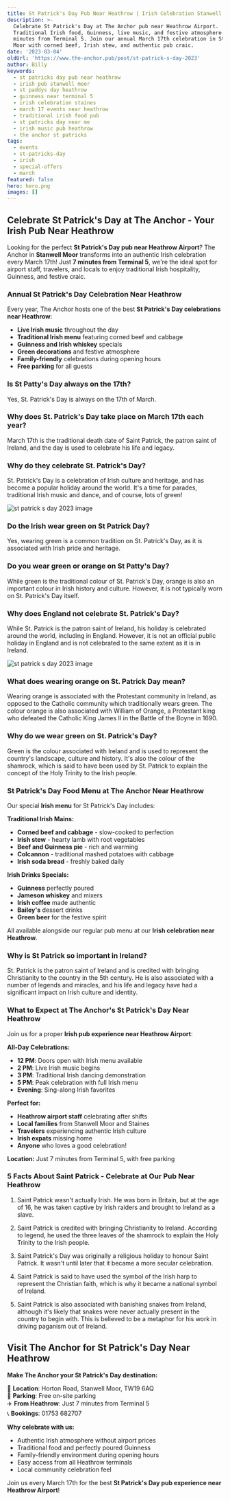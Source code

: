 ```yaml
---
title: St Patrick's Day Pub Near Heathrow | Irish Celebration Stanwell Moor
description: >-
  Celebrate St Patrick's Day at The Anchor pub near Heathrow Airport.
  Traditional Irish food, Guinness, live music, and festive atmosphere just 7
  minutes from Terminal 5. Join our annual March 17th celebration in Stanwell
  Moor with corned beef, Irish stew, and authentic pub craic.
date: '2023-03-04'
oldUrl: 'https://www.the-anchor.pub/post/st-patrick-s-day-2023'
author: Billy
keywords:
  - st patricks day pub near heathrow
  - irish pub stanwell moor
  - st paddys day heathrow
  - guinness near terminal 5
  - irish celebration staines
  - march 17 events near heathrow
  - traditional irish food pub
  - st patricks day near me
  - irish music pub heathrow
  - the anchor st patricks
tags:
  - events
  - st-patricks-day
  - irish
  - special-offers
  - march
featured: false
hero: hero.png
images: []
---
```


## Celebrate St Patrick's Day at The Anchor - Your Irish Pub Near Heathrow

Looking for the perfect **St Patrick's Day pub near Heathrow Airport**? The Anchor in **Stanwell Moor** transforms into an authentic Irish celebration every March 17th! Just **7 minutes from Terminal 5**, we're the ideal spot for airport staff, travelers, and locals to enjoy traditional Irish hospitality, Guinness, and festive craic.

### Annual St Patrick's Day Celebration Near Heathrow

Every year, The Anchor hosts one of the best **St Patrick's Day celebrations near Heathrow**:
- **Live Irish music** throughout the day
- **Traditional Irish menu** featuring corned beef and cabbage
- **Guinness and Irish whiskey** specials
- **Green decorations** and festive atmosphere
- **Family-friendly** celebrations during opening hours
- **Free parking** for all guests

  

### Is St Patty's Day always on the 17th?

Yes, St. Patrick's Day is always on the 17th of March.

  

### Why does St. Patrick's Day take place on March 17th each year?

March 17th is the traditional death date of Saint Patrick, the patron saint of Ireland, and the day is used to celebrate his life and legacy.

  

### Why do they celebrate St. Patrick's Day?

St. Patrick's Day is a celebration of Irish culture and heritage, and has become a popular holiday around the world. It's a time for parades, traditional Irish music and dance, and of course, lots of green!

![st patrick s day 2023 image](/content/blog/st-patrick-s-day-2023/image-1.png)

### Do the Irish wear green on St Patrick Day?

Yes, wearing green is a common tradition on St. Patrick's Day, as it is associated with Irish pride and heritage.

  

### Do you wear green or orange on St Patty's Day?

While green is the traditional colour of St. Patrick's Day, orange is also an important colour in Irish history and culture. However, it is not typically worn on St. Patrick's Day itself.

  

### Why does England not celebrate St. Patrick's Day?

While St. Patrick is the patron saint of Ireland, his holiday is celebrated around the world, including in England. However, it is not an official public holiday in England and is not celebrated to the same extent as it is in Ireland.

![st patrick s day 2023 image](/content/blog/st-patrick-s-day-2023/image-2.png)

### What does wearing orange on St. Patrick Day mean?

Wearing orange is associated with the Protestant community in Ireland, as opposed to the Catholic community which traditionally wears green. The colour orange is also associated with William of Orange, a Protestant king who defeated the Catholic King James II in the Battle of the Boyne in 1690.

  

### Why do we wear green on St. Patrick's Day?

Green is the colour associated with Ireland and is used to represent the country's landscape, culture and history. It's also the colour of the shamrock, which is said to have been used by St. Patrick to explain the concept of the Holy Trinity to the Irish people.

  

### St Patrick's Day Food Menu at The Anchor Near Heathrow

Our special **Irish menu** for St Patrick's Day includes:

**Traditional Irish Mains:**
- **Corned beef and cabbage** - slow-cooked to perfection
- **Irish stew** - hearty lamb with root vegetables
- **Beef and Guinness pie** - rich and warming
- **Colcannon** - traditional mashed potatoes with cabbage
- **Irish soda bread** - freshly baked daily

**Irish Drinks Specials:**
- **Guinness** perfectly poured
- **Jameson whiskey** and mixers
- **Irish coffee** made authentic
- **Bailey's** dessert drinks
- **Green beer** for the festive spirit

All available alongside our regular pub menu at our **Irish celebration near Heathrow**.

  

### Why is St Patrick so important in Ireland?

St. Patrick is the patron saint of Ireland and is credited with bringing Christianity to the country in the 5th century. He is also associated with a number of legends and miracles, and his life and legacy have had a significant impact on Irish culture and identity.

  

### What to Expect at The Anchor's St Patrick's Day Near Heathrow

Join us for a proper **Irish pub experience near Heathrow Airport**:

**All-Day Celebrations:**
- **12 PM**: Doors open with Irish menu available
- **2 PM**: Live Irish music begins
- **3 PM**: Traditional Irish dancing demonstration
- **5 PM**: Peak celebration with full Irish menu
- **Evening**: Sing-along Irish favorites

**Perfect for:**
- **Heathrow airport staff** celebrating after shifts
- **Local families** from Stanwell Moor and Staines
- **Travelers** experiencing authentic Irish culture
- **Irish expats** missing home
- **Anyone** who loves a good celebration!

**Location:** Just 7 minutes from Terminal 5, with free parking

  

### 5 Facts About Saint Patrick - Celebrate at Our Pub Near Heathrow

1.  Saint Patrick wasn't actually Irish. He was born in Britain, but at the age of 16, he was taken captive by Irish raiders and brought to Ireland as a slave.
    
2.  Saint Patrick is credited with bringing Christianity to Ireland. According to legend, he used the three leaves of the shamrock to explain the Holy Trinity to the Irish people.
    
3.  Saint Patrick's Day was originally a religious holiday to honour Saint Patrick. It wasn't until later that it became a more secular celebration.
    
4.  Saint Patrick is said to have used the symbol of the Irish harp to represent the Christian faith, which is why it became a national symbol of Ireland.
    
5.  Saint Patrick is also associated with banishing snakes from Ireland, although it's likely that snakes were never actually present in the country to begin with. This is believed to be a metaphor for his work in driving paganism out of Ireland.

## Visit The Anchor for St Patrick's Day Near Heathrow

**Make The Anchor your St Patrick's Day destination:**

📍 **Location**: Horton Road, Stanwell Moor, TW19 6AQ  
🚗 **Parking**: Free on-site parking  
✈️ **From Heathrow**: Just 7 minutes from Terminal 5  
📞 **Bookings**: 01753 682707  

**Why celebrate with us:**
- Authentic Irish atmosphere without airport prices
- Traditional food and perfectly poured Guinness
- Family-friendly environment during opening hours
- Easy access from all Heathrow terminals
- Local community celebration feel

Join us every March 17th for the best **St Patrick's Day pub experience near Heathrow Airport**!
